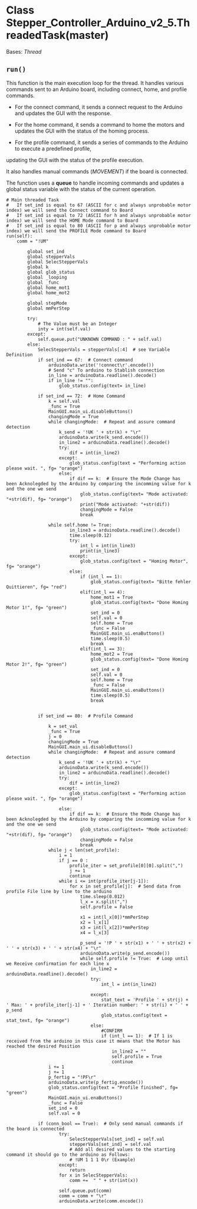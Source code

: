 # Class Stepper_Controller_Arduino_v2_5.ThreadedTask(master)

Bases: *Thread*

## `run()`

This function is the main execution loop for the thread. It handles various commands sent to an Arduino board, including connect, home, and profile commands.

- For the connect command, it sends a connect request to the Arduino and updates the GUI with the response.

- For the home command, it sends a command to home the motors and updates the GUI with the status of the homing process.

- For the profile command, it sends a series of commands to the Arduino to execute a predefined profile,

updating the GUI with the status of the profile execution.

It also handles manual commands (*MOVEMENT*) if the board is connected. 

The function uses a **queue** to handle incoming commands and updates a global status variable with the status of the current operation.

    # Main threaded Task
    #   If set_ind is equal to 67 (ASCII for c and always unprobable motor index) we will send the Connect command to Board
    #   If set_ind is equal to 72 (ASCII for h and always unprobable motor index) we will send the HOME Mode command to Board
    #   If set_ind is equal to 80 (ASCII for p and always unprobable motor index) we will send the PROFILE Mode command to Board
    run(self):
        comm = "!UM"

            global set_ind
            global stepperVals
            global SelecStepperVals
            global k
            global glob_status
            global _looping
            global _func
            global home_mot1
            global home_mot2

            global stepMode
            global mmPerStep

            try:
                # The Value must be an Integer
                inty = int(self.val)
            except:
                self.queue.put("UNKNOWN COMMAND : " + self.val)
            else:
                SelecStepperVals = stepperVals[:4]  # see Variable Definition
                if set_ind == 67:  # Connect command
                    arduinoData.write('!connect\r'.encode())
                    # Send "c" To arduino to Stablish connection
                    in_line = arduinoData.readline().decode()
                    if in_line != "":
                        glob_status.config(text= in_line)

                if set_ind == 72:  # Home Command
                    k = self.val
                    _func = True
                    MainGUI.main_ui.disableButtons()
                    changingMode = True
                    while changingMode:  # Repeat and assure command detection
                        k_send = '!UK ' + str(k) + "\r"
                        arduinoData.write(k_send.encode())
                        in_line2 = arduinoData.readline().decode()
                        try:
                            dif = int(in_line2)
                        except:
                            glob_status.config(text = "Performing action please wait. ", fg= "orange")
                        else:
                            if dif == k:  # Ensure the Mode Change has been Acknolegded by the Arduino by comparing the incomming value for k and the one we send
                                glob_status.config(text= "Mode activated: "+str(dif), fg= "orange")
                                print("Mode activated: "+str(dif))
                                changingMode = False
                                break

                    while self.home != True:
                            in_line3 = arduinoData.readline().decode()
                            time.sleep(0.12)
                            try:
                                int_l = int(in_line3)
                                print(in_line3)
                            except:
                                glob_status.config(text = "Homing Motor", fg= "orange")
                            else:
                                if (int_l == 1):
                                    glob_status.config(text= "Bitte fehler Quittieren", fg= "red")
                                elif(int_l == 4):
                                    home_mot1 = True
                                    glob_status.config(text= "Done Homing Motor 1!", fg= "green")
                                    set_ind = 0
                                    self.val = 0
                                    self.home = True
                                    _func = False
                                    MainGUI.main_ui.enaButtons()
                                    time.sleep(0.5)
                                    break
                                elif(int_l == 3):
                                    home_mot2 = True
                                    glob_status.config(text= "Done Homing Motor 2!", fg= "green")
                                    set_ind = 0
                                    self.val = 0
                                    self.home = True
                                    _func = False
                                    MainGUI.main_ui.enaButtons()
                                    time.sleep(0.5)
                                    break


                if set_ind == 80:  # Profile Command

                    k = set_val
                    _func = True
                    j = 0
                    changingMode = True
                    MainGUI.main_ui.disableButtons()
                    while changingMode:  # Repeat and assure command detection
                        k_send = '!UK ' + str(k) + "\r"
                        arduinoData.write(k_send.encode())
                        in_line2 = arduinoData.readline().decode()
                        try:
                            dif = int(in_line2)
                        except:
                            glob_status.config(text = "Performing action please wait. ", fg= "orange")

                        else:
                            if dif == k:  # Ensure the Mode Change has been Acknolegded by the Arduino by comparing the incomming value for k and the one we send
                                glob_status.config(text= "Mode activated: "+str(dif), fg= "orange")
                                changingMode = False
                                break
                    while j < len(set_profile):
                        i = 1
                        if j == 0 :
                            profile_iter = set_profile[0][0].split(",")
                            j += 1
                            continue
                        while i <= int(profile_iter[j-1]):
                            for x in set_profile[j]:  # Send data from profile File line by line to the arduino
                                time.sleep(0.012)
                                l_x = x.split(",")
                                self.profile = False

                                x1 = int(l_x[0])*mmPerStep
                                x2 = l_x[1]
                                x3 = int(l_x[2])*mmPerStep
                                x4 = l_x[3]

                                p_send = '!P ' + str(x1) + ' ' + str(x2) + ' ' + str(x3) + ' ' + str(x4) + "\r"
                                arduinoData.write(p_send.encode())
                                while self.profile != True:  # Loop until we Receive confirmation for each line x
                                    in_line2 = arduinoData.readline().decode()
                                    try:
                                        int_l = int(in_line2)

                                    except:
                                        stat_text = 'Profile ' + str(j) + ' Max: ' + profile_iter[j-1] + ' Iteration number: ' + str(i) + ' ' + p_send
                                        glob_status.config(text = stat_text, fg= "orange")
                                    else:
                                        #CONFIRM
                                        if (int_l == 1):  # If 1 is received from the arduino in this case it means that the Motor has reached the desired Position
                                            in_line2 = ""
                                            self.profile = True
                                            continue
                    i += 1
                    j += 1
                    p_fertig = "!PF\r"
                    arduinoData.write(p_fertig.encode())
                    glob_status.config(text = "Profile finished", fg= "green")
                    MainGUI.main_ui.enaButtons()
                    _func = False
                    set_ind = 0
                    self.val = 0

                if (conn_bool == True):  # Only send manual commands if the board is connected
                        try:
                            SelecStepperVals[set_ind] = self.val
                            stepperVals[set_ind] = self.val
                            # Add all desired values to the starting command it should go to the arduino as Follows:
                            # !UM 1 1 1 0\r (Example)
                        except:
                            return
                        for x in SelecStepperVals:
                            comm +=  " " + str(int(x))
                            
                        self.queue.put(comm)
                        comm = comm + "\r"
                        arduinoData.write(comm.encode())
